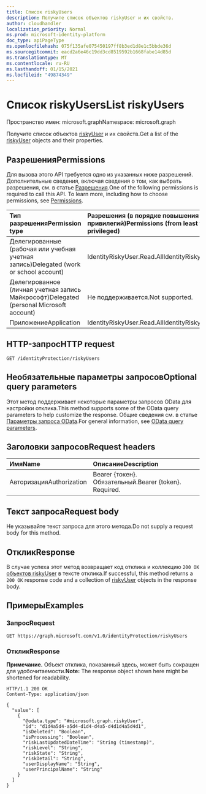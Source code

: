```yaml
---
title: Список riskyUsers
description: Получите список объектов riskyUser и их свойств.
author: cloudhandler
localization_priority: Normal
ms.prod: microsoft-identity-platform
doc_type: apiPageType
ms.openlocfilehash: 075f135afe075450197ff8b3ed1d8e1c5bbde36d
ms.sourcegitcommit: eacd2a6e46c19dd3cd8519592b1668fabe14d85d
ms.translationtype: MT
ms.contentlocale: ru-RU
ms.lasthandoff: 01/15/2021
ms.locfileid: "49874349"
---
```

# <a name="list-riskyusers"></a><span data-ttu-id="c1e1c-103">Список riskyUsers</span><span class="sxs-lookup"><span data-stu-id="c1e1c-103">List riskyUsers</span></span>
<span data-ttu-id="c1e1c-104">Пространство имен: microsoft.graph</span><span class="sxs-lookup"><span data-stu-id="c1e1c-104">Namespace: microsoft.graph</span></span>

<span data-ttu-id="c1e1c-105">Получите список объектов [riskyUser](../resources/riskyuser.md) и их свойств.</span><span class="sxs-lookup"><span data-stu-id="c1e1c-105">Get a list of the [riskyUser](../resources/riskyuser.md) objects and their properties.</span></span>

## <a name="permissions"></a><span data-ttu-id="c1e1c-106">Разрешения</span><span class="sxs-lookup"><span data-stu-id="c1e1c-106">Permissions</span></span>
<span data-ttu-id="c1e1c-p101">Для вызова этого API требуется одно из указанных ниже разрешений. Дополнительные сведения, включая сведения о том, как выбрать разрешения, см. в статье [Разрешения](/graph/permissions_reference).</span><span class="sxs-lookup"><span data-stu-id="c1e1c-p101">One of the following permissions is required to call this API. To learn more, including how to choose permissions, see [Permissions](/graph/permissions_reference).</span></span>

|<span data-ttu-id="c1e1c-109">Тип разрешения</span><span class="sxs-lookup"><span data-stu-id="c1e1c-109">Permission type</span></span>|<span data-ttu-id="c1e1c-110">Разрешения (в порядке повышения привилегий)</span><span class="sxs-lookup"><span data-stu-id="c1e1c-110">Permissions (from least to most privileged)</span></span>|
|:---|:---|
|<span data-ttu-id="c1e1c-111">Делегированные (рабочая или учебная учетная запись)</span><span class="sxs-lookup"><span data-stu-id="c1e1c-111">Delegated (work or school account)</span></span> | <span data-ttu-id="c1e1c-112">IdentityRiskyUser.Read.All</span><span class="sxs-lookup"><span data-stu-id="c1e1c-112">IdentityRiskyUser.Read.All</span></span>    |
|<span data-ttu-id="c1e1c-113">Делегированное (личная учетная запись Майкрософт)</span><span class="sxs-lookup"><span data-stu-id="c1e1c-113">Delegated (personal Microsoft account)</span></span> | <span data-ttu-id="c1e1c-114">Не поддерживается.</span><span class="sxs-lookup"><span data-stu-id="c1e1c-114">Not supported.</span></span>    |
|<span data-ttu-id="c1e1c-115">Приложение</span><span class="sxs-lookup"><span data-stu-id="c1e1c-115">Application</span></span> | <span data-ttu-id="c1e1c-116">IdentityRiskyUser.Read.All</span><span class="sxs-lookup"><span data-stu-id="c1e1c-116">IdentityRiskyUser.Read.All</span></span> |

## <a name="http-request"></a><span data-ttu-id="c1e1c-117">HTTP-запрос</span><span class="sxs-lookup"><span data-stu-id="c1e1c-117">HTTP request</span></span>

<!-- {
  "blockType": "ignored"
}
-->
``` http
GET /identityProtection/riskyUsers
```

## <a name="optional-query-parameters"></a><span data-ttu-id="c1e1c-118">Необязательные параметры запросов</span><span class="sxs-lookup"><span data-stu-id="c1e1c-118">Optional query parameters</span></span>
<span data-ttu-id="c1e1c-119">Этот метод поддерживает некоторые параметры запросов OData для настройки отклика.</span><span class="sxs-lookup"><span data-stu-id="c1e1c-119">This method supports some of the OData query parameters to help customize the response.</span></span> <span data-ttu-id="c1e1c-120">Общие сведения см. в статье [Параметры запроса OData](/graph/query-parameters).</span><span class="sxs-lookup"><span data-stu-id="c1e1c-120">For general information, see [OData query parameters](/graph/query-parameters).</span></span>

## <a name="request-headers"></a><span data-ttu-id="c1e1c-121">Заголовки запросов</span><span class="sxs-lookup"><span data-stu-id="c1e1c-121">Request headers</span></span>
|<span data-ttu-id="c1e1c-122">Имя</span><span class="sxs-lookup"><span data-stu-id="c1e1c-122">Name</span></span>|<span data-ttu-id="c1e1c-123">Описание</span><span class="sxs-lookup"><span data-stu-id="c1e1c-123">Description</span></span>|
|:---|:---|
|<span data-ttu-id="c1e1c-124">Авторизация</span><span class="sxs-lookup"><span data-stu-id="c1e1c-124">Authorization</span></span>|<span data-ttu-id="c1e1c-p103">Bearer {токен}. Обязательный.</span><span class="sxs-lookup"><span data-stu-id="c1e1c-p103">Bearer {token}. Required.</span></span>|

## <a name="request-body"></a><span data-ttu-id="c1e1c-127">Текст запроса</span><span class="sxs-lookup"><span data-stu-id="c1e1c-127">Request body</span></span>
<span data-ttu-id="c1e1c-128">Не указывайте текст запроса для этого метода.</span><span class="sxs-lookup"><span data-stu-id="c1e1c-128">Do not supply a request body for this method.</span></span>

## <a name="response"></a><span data-ttu-id="c1e1c-129">Отклик</span><span class="sxs-lookup"><span data-stu-id="c1e1c-129">Response</span></span>

<span data-ttu-id="c1e1c-130">В случае успеха этот метод возвращает код отклика и коллекцию `200 OK` [объектов riskyUser](../resources/riskyuser.md) в тексте отклика.</span><span class="sxs-lookup"><span data-stu-id="c1e1c-130">If successful, this method returns a `200 OK` response code and a collection of [riskyUser](../resources/riskyuser.md) objects in the response body.</span></span>

## <a name="examples"></a><span data-ttu-id="c1e1c-131">Примеры</span><span class="sxs-lookup"><span data-stu-id="c1e1c-131">Examples</span></span>

### <a name="request"></a><span data-ttu-id="c1e1c-132">Запрос</span><span class="sxs-lookup"><span data-stu-id="c1e1c-132">Request</span></span>
<!-- {
  "blockType": "request",
  "name": "get_riskyuser"
}
-->
``` http
GET https://graph.microsoft.com/v1.0/identityProtection/riskyUsers
```


### <a name="response"></a><span data-ttu-id="c1e1c-133">Отклик</span><span class="sxs-lookup"><span data-stu-id="c1e1c-133">Response</span></span>
<span data-ttu-id="c1e1c-134">**Примечание.** Объект отклика, показанный здесь, может быть сокращен для удобочитаемости.</span><span class="sxs-lookup"><span data-stu-id="c1e1c-134">**Note:** The response object shown here might be shortened for readability.</span></span>
<!-- {
  "blockType": "response",
  "truncated": true,
  "@odata.type": "collection(microsoft.graph.riskyUser)"
}
-->
``` http
HTTP/1.1 200 OK
Content-Type: application/json

{
  "value": [
    {
      "@odata.type": "#microsoft.graph.riskyUser",
      "id": "d1d4a5d4-a5d4-d1d4-d4a5-d4d1d4a5d4d1",
      "isDeleted": "Boolean",
      "isProcessing": "Boolean",
      "riskLastUpdatedDateTime": "String (timestamp)",
      "riskLevel": "String",
      "riskState": "String",
      "riskDetail": "String",
      "userDisplayName": "String",
      "userPrincipalName": "String"
    }
  ]
}
```


